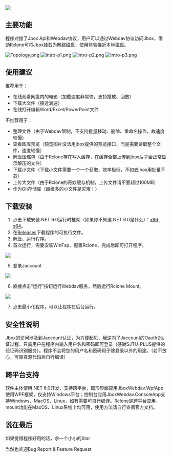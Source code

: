 ![](https://s2.loli.net/2022/07/03/RrHhN7guEfbn8lI.png)

## 主要功能
程序对接了Jbox Api和Webdav协议，用户可以通过Webdav协议访问Jbox，借助Rclone可将Jbox挂载为网络磁盘，使用体验接近本地磁盘。

![Topology.png](https://s2.loli.net/2022/07/03/lXygYmUTZKpaVd7.png)
![intro-p1.png](https://s2.loli.net/2022/07/03/nQGUeVpHfKYWX92.png)
![intro-p2.png](https://s2.loli.net/2022/07/03/wVdrNA2KH1BkfqU.png)
![intro-p3.png](https://s2.loli.net/2022/07/03/bivVemC479G2rsS.png)

## 使用建议
推荐用于： 
- 在线观看网盘内的电影（加载速度非常快，支持播放、回放）
- 下载大文件（接近满速）
- 在线打开编辑Word/Excel/PowerPoint文件

不推荐用于：
- 整理文件（由于Webdav限制，不支持批量移动、删除、重命名操作，故速度较慢）
- 查看图库预览（预览图片没法用jbox提供的预览接口，而是需要读取整个文件，速度较慢）
- 解压压缩包（由于Rclone存在写入缓存，在缓存全部上传到jbox后才会正常显示解压的文件）
- 下载小文件（下载小文件需要一个一个获取，效率极低，不如去jbox用批量下载）
- 上传大文件（由于Rclone的奇妙缓存机制，上传文件请不要超过100MB）
- 作为Git存储库（超级多的小文件是灾难！）

## 下载安装
1. 点击下载安装.NET 6.0运行时框架（如果你不知道.NET 6.0是什么）：[x86](https://dotnet.microsoft.com/zh-cn/download/dotnet/thank-you/sdk-6.0.301-windows-x86-installer) ,  [x64](https://dotnet.microsoft.com/zh-cn/download/dotnet/thank-you/sdk-6.0.301-windows-x64-installer)。
2. 在[Releases](https://github.com/1357310795/JboxWebdav/releases)下载程序的可执行文件。
3. 解压、运行程序。
4. 首次运行，需要安装WinFsp、配置Rclone，完成后即可打开程序。

![](https://s2.loli.net/2022/07/03/a2JxGDCe9imPUtX.png)

5. 登录Jaccount

![](https://s2.loli.net/2022/07/03/YXpRmdWC1QHSMrz.png)

6. 直接点击“运行”按钮运行Webdav服务，然后运行Rclone Mount。

![](https://s2.loli.net/2022/07/03/jNS92TGnDsZ758o.png)

7. 点击最小化程序，可以让程序在后台运行。

## 安全性说明
Jbox的访问涉及到Jaccount认证，为方便起见，我逆向了Jaccount的Oauth2认证过程，只需用户在程序内输入用户名和密码即可登录（感谢SJTU-PLUS提供的验证码识别服务）。程序不会将您的用户名和密码用于除登录以外的用途。（若不放心，可审查源代码后自行编译）

## 跨平台支持
软件主体使用.NET 6.0开发，支持跨平台，图形界面应用JboxWebdav.WpfApp使用WPF框架，仅支持Windows平台；控制台应用JboxWebdav.ConsoleApp支持Windows、MacOS、Linux，如有需要可自行编译。Rclone是跨平台应用，mount功能在MacOS、Linux系统上均可用，使用方法请自行查阅官方文档。

## 说在最后
如果觉得程序好用的话，求一个小小的Star

当然也欢迎Bug Report & Feature Request
